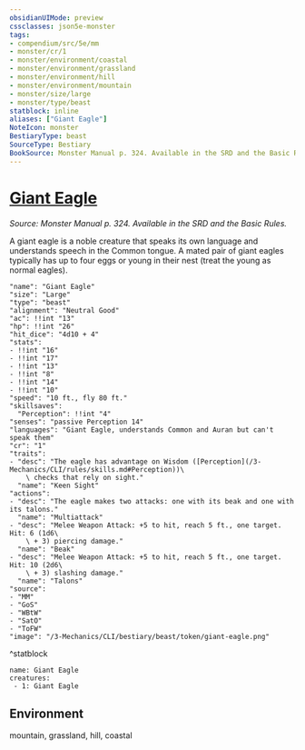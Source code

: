 ```yaml
---
obsidianUIMode: preview
cssclasses: json5e-monster
tags:
- compendium/src/5e/mm
- monster/cr/1
- monster/environment/coastal
- monster/environment/grassland
- monster/environment/hill
- monster/environment/mountain
- monster/size/large
- monster/type/beast
statblock: inline
aliases: ["Giant Eagle"]
NoteIcon: monster
BestiaryType: beast
SourceType: Bestiary
BookSource: Monster Manual p. 324. Available in the SRD and the Basic Rules.
---
```

# [Giant Eagle](3-Mechanics\CLI\bestiary\beast/giant-eagle.md)
*Source: Monster Manual p. 324. Available in the SRD and the Basic Rules.*  

A giant eagle is a noble creature that speaks its own language and understands speech in the Common tongue. A mated pair of giant eagles typically has up to four eggs or young in their nest (treat the young as normal eagles).

```statblock
"name": "Giant Eagle"
"size": "Large"
"type": "beast"
"alignment": "Neutral Good"
"ac": !!int "13"
"hp": !!int "26"
"hit_dice": "4d10 + 4"
"stats":
- !!int "16"
- !!int "17"
- !!int "13"
- !!int "8"
- !!int "14"
- !!int "10"
"speed": "10 ft., fly 80 ft."
"skillsaves":
  "Perception": !!int "4"
"senses": "passive Perception 14"
"languages": "Giant Eagle, understands Common and Auran but can't speak them"
"cr": "1"
"traits":
- "desc": "The eagle has advantage on Wisdom ([Perception](/3-Mechanics/CLI/rules/skills.md#Perception))\
    \ checks that rely on sight."
  "name": "Keen Sight"
"actions":
- "desc": "The eagle makes two attacks: one with its beak and one with its talons."
  "name": "Multiattack"
- "desc": "Melee Weapon Attack: +5 to hit, reach 5 ft., one target. Hit: 6 (1d6\
    \ + 3) piercing damage."
  "name": "Beak"
- "desc": "Melee Weapon Attack: +5 to hit, reach 5 ft., one target. Hit: 10 (2d6\
    \ + 3) slashing damage."
  "name": "Talons"
"source":
- "MM"
- "GoS"
- "WBtW"
- "SatO"
- "ToFW"
"image": "/3-Mechanics/CLI/bestiary/beast/token/giant-eagle.png"
```
^statblock

```encounter-table
name: Giant Eagle
creatures:
 - 1: Giant Eagle
```

## Environment

mountain, grassland, hill, coastal